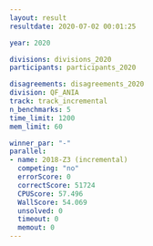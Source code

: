 ```yaml
---
layout: result
resultdate: 2020-07-02 00:01:25

year: 2020

divisions: divisions_2020
participants: participants_2020

disagreements: disagreements_2020
division: QF_ANIA
track: track_incremental
n_benchmarks: 5
time_limit: 1200
mem_limit: 60

winner_par: "-"
parallel:
- name: 2018-Z3 (incremental)
  competing: "no"
  errorScore: 0
  correctScore: 51724
  CPUScore: 57.496
  WallScore: 54.069
  unsolved: 0
  timeout: 0
  memout: 0
---
```

